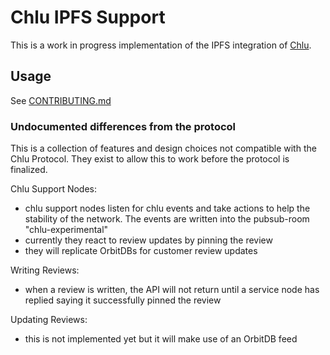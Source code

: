 # Chlu IPFS Support

This is a work in progress implementation of the IPFS integration of [Chlu](https://chlu.io).

## Usage

See [CONTRIBUTING.md](https://github.com/ChluNetwork/chlu-ipfs-support/blob/master/CONTRIBUTING.md)

### Undocumented differences from the protocol

This is a collection of features and design choices not compatible with the Chlu Protocol. They exist to allow this to work before the protocol is finalized.

Chlu Support Nodes:

- chlu support nodes listen for chlu events and take actions to help the stability of the network. The events are written into the pubsub-room "chlu-experimental"
- currently they react to review updates by pinning the review
- they will replicate OrbitDBs for customer review updates

Writing Reviews:

- when a review is written, the API will not return until a service node has replied saying it successfully pinned the review

Updating Reviews:

- this is not implemented yet but it will make use of an OrbitDB feed